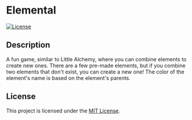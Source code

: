 # Elemental

[![License](https://img.shields.io/badge/license-MIT-blue.svg)](https://opensource.org/licenses/MIT)

## Description
A fun game, similar to Little Alchemy, where you can combine elements to create new ones. There are a few pre-made elements, but if you combine two elements that don't exist, you can create a new one! 
The color of the element's name is based on the element's parents.

## License
This project is licensed under the [MIT License](LICENSE).